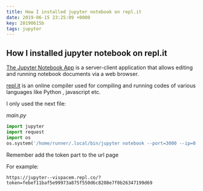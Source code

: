 ```yaml
---
title: How I installed jupyter notebook on repl.it
date: 2019-06-15 23:25:09 +0000
key: 20190615b
tags: jupyter
---
```


## How I installed jupyter notebook on repl.it

[The Jupyter Notebook App](https://jupyter.org/) is a server-client application that allows editing and running notebook documents via a web browser.

[repl.it](https://repl.it/) is an online compiler used for compiling and running codes of various languages like Python , javascript etc.

I only used the next file:

*main.py*

```python
import jupyter
import request
import os 
os.system('/home/runner/.local/bin/jupyter notebook --port=3000 --ip=0.0.0.0 --no-browser')
```

Remember add the token part to the url page

For example:

```
https://jupyter--vispacem.repl.co/?token=febef11baf5e99973a875f550d6c8208e7f0b26347199d69
```
